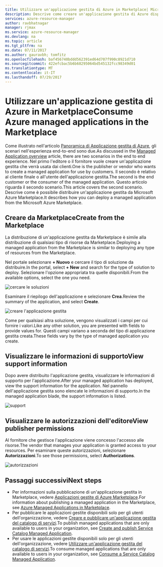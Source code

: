 ```yaml
---
title: Utilizzare un'applicazione gestita di Azure in Marketplace| Microsoft Docs
description: Descrive come creare un'applicazione gestita di Azure disponibile tramite Marketplace.
services: azure-resource-manager
author: ravbhatnagar
manager: rjmax
ms.service: azure-resource-manager
ms.devlang: na
ms.topic: article
ms.tgt_pltfrm: na
ms.date: 07/11/2017
ms.author: gauravbh; tomfitz
ms.openlocfilehash: baf456740bddd562391ed64d707f990c8921d710
ms.sourcegitcommit: 422efcbac5b6b68295064bd545132fcc98349d01
ms.translationtype: MT
ms.contentlocale: it-IT
ms.lasthandoff: 07/29/2017
---
```

# <a name="consume-azure-managed-applications-in-the-marketplace"></a><span data-ttu-id="e9ff5-103">Utilizzare un'applicazione gestita di Azure in Marketplace</span><span class="sxs-lookup"><span data-stu-id="e9ff5-103">Consume Azure managed applications in the Marketplace</span></span>

<span data-ttu-id="e9ff5-104">Come illustrato nell'articolo [Panoramica di Applicazione gestita di Azure](managed-application-overview.md), gli scenari nell'esperienza end-to-end sono due.</span><span class="sxs-lookup"><span data-stu-id="e9ff5-104">As discussed in the [Managed Application overview](managed-application-overview.md) article, there are two scenarios in the end to end experience.</span></span> <span data-ttu-id="e9ff5-105">Nel primo l'editore o il fornitore vuole creare un'applicazione gestita che verrà usata dai clienti.</span><span class="sxs-lookup"><span data-stu-id="e9ff5-105">One is the publisher or vendor who wants to create a managed application for use by customers.</span></span> <span data-ttu-id="e9ff5-106">Il secondo è relativo al cliente finale o all'utente dell'applicazione gestita.</span><span class="sxs-lookup"><span data-stu-id="e9ff5-106">The second is the end customer or the consumer of the managed application.</span></span> <span data-ttu-id="e9ff5-107">Questo articolo riguarda il secondo scenario.</span><span class="sxs-lookup"><span data-stu-id="e9ff5-107">This article covers the second scenario.</span></span> <span data-ttu-id="e9ff5-108">Descrive come è possibile distribuire un'applicazione gestita da Microsoft Azure Marketplace.</span><span class="sxs-lookup"><span data-stu-id="e9ff5-108">It describes how you can deploy a managed application from the Microsoft Azure Marketplace.</span></span>

## <a name="create-from-the-marketplace"></a><span data-ttu-id="e9ff5-109">Creare da Marketplace</span><span class="sxs-lookup"><span data-stu-id="e9ff5-109">Create from the Marketplace</span></span>

<span data-ttu-id="e9ff5-110">La distribuzione di un'applicazione gestita da Marketplace è simile alla distribuzione di qualsiasi tipo di risorse da Marketplace.</span><span class="sxs-lookup"><span data-stu-id="e9ff5-110">Deploying a managed application from the Marketplace is similar to deploying any type of resources from the Marketplace.</span></span> 

<span data-ttu-id="e9ff5-111">Nel portale selezionare **+ Nuovo** e cercare il tipo di soluzione da distribuire.</span><span class="sxs-lookup"><span data-stu-id="e9ff5-111">In the portal, select **+ New** and search for the type of solution to deploy.</span></span> <span data-ttu-id="e9ff5-112">Selezionare l'opzione appropriata tra quelle disponibili.</span><span class="sxs-lookup"><span data-stu-id="e9ff5-112">From the available options, select the one you need.</span></span>

![cercare le soluzioni](./media/managed-application-consume-marketplace/search-apps.png)

<span data-ttu-id="e9ff5-114">Esaminare il riepilogo dell'applicazione e selezionare **Crea**.</span><span class="sxs-lookup"><span data-stu-id="e9ff5-114">Review the summary of the application, and select **Create**.</span></span>

![creare l'applicazione gestita](./media/managed-application-consume-marketplace/create-marketplace-managed-app.png)

<span data-ttu-id="e9ff5-116">Come per qualsiasi altra soluzione, vengono visualizzati i campi per cui fornire i valori.</span><span class="sxs-lookup"><span data-stu-id="e9ff5-116">Like any other solution, you are presented with fields to provide values for.</span></span> <span data-ttu-id="e9ff5-117">Questi campi variano a seconda del tipo di applicazione gestita creata.</span><span class="sxs-lookup"><span data-stu-id="e9ff5-117">These fields vary by the type of managed application you create.</span></span> 

## <a name="view-support-information"></a><span data-ttu-id="e9ff5-118">Visualizzare le informazioni di supporto</span><span class="sxs-lookup"><span data-stu-id="e9ff5-118">View support information</span></span>

<span data-ttu-id="e9ff5-119">Dopo avere distribuito l'applicazione gestita, visualizzare le informazioni di supporto per l'applicazione.</span><span class="sxs-lookup"><span data-stu-id="e9ff5-119">After your managed application has deployed, view the support information for the application.</span></span> <span data-ttu-id="e9ff5-120">Nel pannello dell'applicazione gestita sono elencate le informazioni di supporto.</span><span class="sxs-lookup"><span data-stu-id="e9ff5-120">In the managed application blade, the support information is listed.</span></span>

![support](./media/managed-application-consume-marketplace/support.png)

## <a name="view-publisher-permissions"></a><span data-ttu-id="e9ff5-122">Visualizzare le autorizzazioni dell'editore</span><span class="sxs-lookup"><span data-stu-id="e9ff5-122">View publisher permissions</span></span>

<span data-ttu-id="e9ff5-123">Al fornitore che gestisce l'applicazione viene concesso l'accesso alle risorse.</span><span class="sxs-lookup"><span data-stu-id="e9ff5-123">The vendor that manages your application is granted access to your resources.</span></span> <span data-ttu-id="e9ff5-124">Per esaminare queste autorizzazioni, selezionare **Autorizzazioni**.</span><span class="sxs-lookup"><span data-stu-id="e9ff5-124">To see those permissions, select **Authorizations**.</span></span>

![autorizzazioni](./media/managed-application-consume-marketplace/authorizations.png)

## <a name="next-steps"></a><span data-ttu-id="e9ff5-126">Passaggi successivi</span><span class="sxs-lookup"><span data-stu-id="e9ff5-126">Next steps</span></span>

* <span data-ttu-id="e9ff5-127">Per informazioni sulla pubblicazione di un'applicazione gestita in Marketplace, vedere [Applicazioni gestite di Azure Marketplace](managed-application-author-marketplace.md).</span><span class="sxs-lookup"><span data-stu-id="e9ff5-127">For information about publishing a managed application in the Marketplace, see [Azure Managed Applications in Marketplace](managed-application-author-marketplace.md).</span></span>
* <span data-ttu-id="e9ff5-128">Per pubblicare le applicazioni gestite disponibili solo per gli utenti dell'organizzazione, vedere [Creare e pubblicare un'applicazione gestita del catalogo di servizi](managed-application-publishing.md).</span><span class="sxs-lookup"><span data-stu-id="e9ff5-128">To publish managed applications that are only available to users in your organization, see [Create and publish Service Catalog Managed Application](managed-application-publishing.md).</span></span>
* <span data-ttu-id="e9ff5-129">Per usare le applicazioni gestite disponibili solo per gli utenti dell'organizzazione, vedere [Utilizzare un'applicazione gestita del catalogo di servizi](managed-application-consumption.md).</span><span class="sxs-lookup"><span data-stu-id="e9ff5-129">To consume managed applications that are only available to users in your organization, see [Consume a Service Catalog Managed Application](managed-application-consumption.md).</span></span>